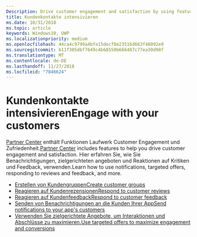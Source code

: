```yaml
---
Description: Drive customer engagement and satisfaction by using features like notifications, targeted offers, responding to reviews and feedback, and more.
title: Kundenkontakte intensivieren
ms.date: 10/31/2018
ms.topic: article
keywords: Windows10, UWP
ms.localizationpriority: medium
ms.openlocfilehash: 44ca4c9799a4bfe15decf0e23516d663f48092e9
ms.sourcegitcommit: b11f305dbf7649c4b68550b666487c77ea30d98f
ms.translationtype: MT
ms.contentlocale: de-DE
ms.lasthandoff: 11/27/2018
ms.locfileid: "7846624"
---
```

# <a name="engage-with-your-customers"></a><span data-ttu-id="dd4f0-103">Kundenkontakte intensivieren</span><span class="sxs-lookup"><span data-stu-id="dd4f0-103">Engage with your customers</span></span>

<span data-ttu-id="dd4f0-104">[Partner Center](https://partner.microsoft.com/dashboard) enthält Funktionen Laufwerk Customer Engagement und Zufriedenheit.</span><span class="sxs-lookup"><span data-stu-id="dd4f0-104">[Partner Center](https://partner.microsoft.com/dashboard) includes features to help you drive customer engagement and satisfaction.</span></span> <span data-ttu-id="dd4f0-105">Hier erfahren Sie, wie Sie Benachrichtigungen, zielgerichteten angeboten und Reaktionen auf Kritiken und Feedback, verwenden.</span><span class="sxs-lookup"><span data-stu-id="dd4f0-105">Learn how to use notifications, targeted offers, responding to reviews and feedback, and more.</span></span>

-   [<span data-ttu-id="dd4f0-106">Erstellen von Kundengruppen</span><span class="sxs-lookup"><span data-stu-id="dd4f0-106">Create customer groups</span></span>](create-customer-groups.md)
-   [<span data-ttu-id="dd4f0-107">Reagieren auf Kundenrezensionen</span><span class="sxs-lookup"><span data-stu-id="dd4f0-107">Respond to customer reviews</span></span>](respond-to-customer-reviews.md)
-   [<span data-ttu-id="dd4f0-108">Reagieren auf Kundenfeedback</span><span class="sxs-lookup"><span data-stu-id="dd4f0-108">Respond to customer feedback</span></span>](respond-to-customer-feedback.md)
-   [<span data-ttu-id="dd4f0-109">Senden von Benachrichtigungen an die Kunden Ihrer App</span><span class="sxs-lookup"><span data-stu-id="dd4f0-109">Send notifications to your app's customers</span></span>](send-push-notifications-to-your-apps-customers.md)
-   [<span data-ttu-id="dd4f0-110">Verwenden Sie zielgerichtete Angebote, um Interaktionen und Abschlüsse zu maximieren.</span><span class="sxs-lookup"><span data-stu-id="dd4f0-110">Use targeted offers to maximize engagement and conversions</span></span>](use-targeted-offers-to-maximize-engagement-and-conversions.md)

 
